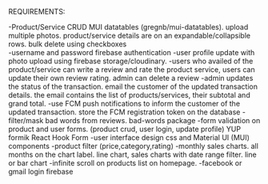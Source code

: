 REQUIREMENTS:

-Product/Service CRUD MUI datatables (gregnb/mui-datatables). upload multiple photos. product/service details are on an expandable/collapsible rows. bulk delete using checkboxes  
-username and password firebase authentication 
-user profile update with photo upload using firebase storage/cloudinary. 
-users who availed of the product/service can write a review and rate the product service, users can update their own review rating. admin can delete a review 
-admin updates the status of the transaction. 
email the customer of the updated transaction details. the email contains the list of products/services, their subtotal and grand total. 
-use FCM push notifications to inform the customer of the updated transaction. store the FCM registration token on the database
-filter/mask bad words from reviews. bad-words package 
-form validation on product and user forms. (product crud, user login, update profile) YUP formik React Hook Form 
-user interface design css and Material UI (MUI) components 
-product filter (price,category,rating)
-monthly sales charts. all months on the chart label. line chart, 
sales charts with date range filter.  line or bar chart 
-infinite scroll on products list on homepage. 
-facebook or gmail login firebase
